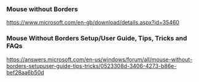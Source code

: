 ### Mouse without Borders
https://www.microsoft.com/en-gb/download/details.aspx?id=35460

### Mouse Without Borders Setup/User Guide, Tips, Tricks and FAQs
https://answers.microsoft.com/en-us/windows/forum/all/mouse-without-borders-setupuser-guide-tips-tricks/0523308d-3406-4273-b86e-bef28aa6b50d